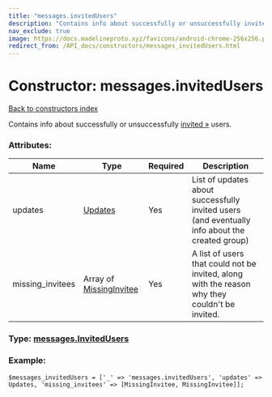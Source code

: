 ```yaml
---
title: "messages.invitedUsers"
description: "Contains info about successfully or unsuccessfully invited » users."
nav_exclude: true
image: https://docs.madelineproto.xyz/favicons/android-chrome-256x256.png
redirect_from: /API_docs/constructors/messages_invitedUsers.html
---
```

# Constructor: messages.invitedUsers  
[Back to constructors index](/API_docs/constructors/index.html)



Contains info about successfully or unsuccessfully [invited »](https://core.telegram.org/api/invites#direct-invites) users.

### Attributes:

| Name     |    Type       | Required | Description |
|----------|---------------|----------|-------------|
|updates|[Updates](/API_docs/types/Updates.html) | Yes|List of updates about successfully invited users (and eventually info about the created group)|
|missing\_invitees|Array of [MissingInvitee](/API_docs/types/MissingInvitee.html) | Yes|A list of users that could not be invited, along with the reason why they couldn't be invited.|



### Type: [messages.InvitedUsers](/API_docs/types/messages.InvitedUsers.html)


### Example:

```
$messages_invitedUsers = ['_' => 'messages.invitedUsers', 'updates' => Updates, 'missing_invitees' => [MissingInvitee, MissingInvitee]];
```  
